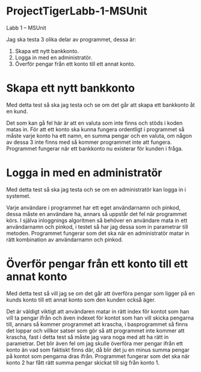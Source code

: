 # ProjectTigerLabb-1-MSUnit

Labb 1 – MSUnit

Jag ska testa 3 olika delar av programmet, dessa är: 
1.	Skapa ett nytt bankkonto.
2.	Logga in med en administratör.
3.	Överför pengar från ett konto till ett annat konto.

# Skapa ett nytt bankkonto

Med detta test så ska jag testa och se om det går att skapa ett bankkonto åt en kund.

Det som kan gå fel här är att en valuta som inte finns och stöds i koden matas in. För att ett konto ska kunna fungera ordentligt i programmet så måste varje konto ha ett namn, en summa pengar och en valuta, om någon av dessa 3 inte finns med så kommer programmet inte att fungera. Programmet fungerar när ett bankkonto nu existerar för kunden i fråga.

# Logga in med en administratör

Med detta test så ska jag testa och se om en administratör kan logga in i systemet.

Varje användare i programmet har ett eget användarnamn och pinkod, dessa måste en användare ha, annars så uppstår det fel när programmet körs. I själva inloggnings algoritmen så behöver en användare mata in ett användarnamn och pinkod, i testet så har jag dessa som in parametrar till metoden. Programmet fungerar som det ska när en administratör matar in rätt kombination av användarnamn och pinkod.

# Överför pengar från ett konto till ett annat konto

Med detta test så vill jag se om det går att överföra pengar som ligger på en kunds konto till ett annat konto som den kunden också äger.

Det är väldigt viktigt att användaren matar in rätt index för kontot som han vill ta pengar ifrån och även indexet för kontot som han vill skicka pengarna till, annars så kommer programmet att krascha, i basprogrammet så finns det loppar och villkor satser som gör så att programmet inte kommer att krascha, fast i detta test så måste jag vara noga med att ha rätt in parametrar. Det blir även fel om jag skulle överföra mer pengar ifrån ett konto än vad som faktiskt finns där, då blir det ju en minus summa pengar på kontot som pengarna dras ifrån. Programmet fungerar som det ska när konto 2 har fått rätt summa pengar skickat till sig från konto 1.
